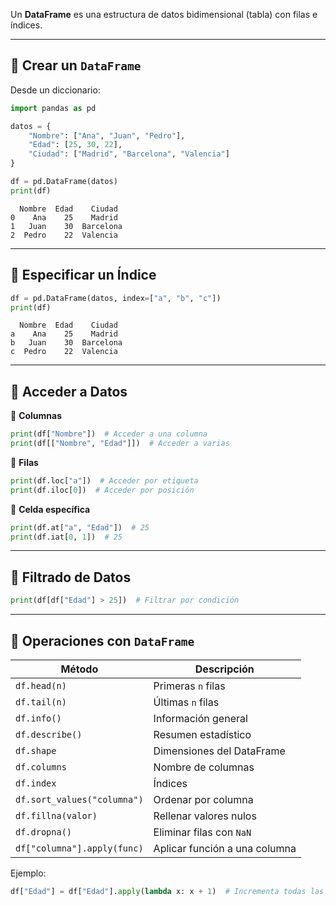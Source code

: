 
Un **DataFrame** es una estructura de datos bidimensional (tabla) con filas e índices.

---

## 🔹 Crear un `DataFrame`

Desde un diccionario:

```python
import pandas as pd

datos = {
    "Nombre": ["Ana", "Juan", "Pedro"],
    "Edad": [25, 30, 22],
    "Ciudad": ["Madrid", "Barcelona", "Valencia"]
}

df = pd.DataFrame(datos)
print(df)
```
```
  Nombre  Edad    Ciudad
0    Ana    25    Madrid
1   Juan    30  Barcelona
2  Pedro    22  Valencia
```

---

## 🔹 Especificar un Índice

```python
df = pd.DataFrame(datos, index=["a", "b", "c"])
print(df)
```
```
  Nombre  Edad    Ciudad
a    Ana    25    Madrid
b   Juan    30  Barcelona
c  Pedro    22  Valencia
```

---

## 🔹 Acceder a Datos

🔸 **Columnas**  
```python
print(df["Nombre"])  # Acceder a una columna
print(df[["Nombre", "Edad"]])  # Acceder a varias
```

🔸 **Filas**  
```python
print(df.loc["a"])  # Acceder por etiqueta
print(df.iloc[0])  # Acceder por posición
```

🔸 **Celda específica**  
```python
print(df.at["a", "Edad"])  # 25
print(df.iat[0, 1])  # 25
```

---

## 🔹 Filtrado de Datos

```python
print(df[df["Edad"] > 25])  # Filtrar por condición
```

---

## 🔹 Operaciones con `DataFrame`

| Método | Descripción |
|--------|------------|
| `df.head(n)` | Primeras `n` filas |
| `df.tail(n)` | Últimas `n` filas |
| `df.info()` | Información general |
| `df.describe()` | Resumen estadístico |
| `df.shape` | Dimensiones del DataFrame |
| `df.columns` | Nombre de columnas |
| `df.index` | Índices |
| `df.sort_values("columna")` | Ordenar por columna |
| `df.fillna(valor)` | Rellenar valores nulos |
| `df.dropna()` | Eliminar filas con `NaN` |
| `df["columna"].apply(func)` | Aplicar función a una columna |

Ejemplo:

```python
df["Edad"] = df["Edad"].apply(lambda x: x + 1)  # Incrementa todas las edades en 1
```
